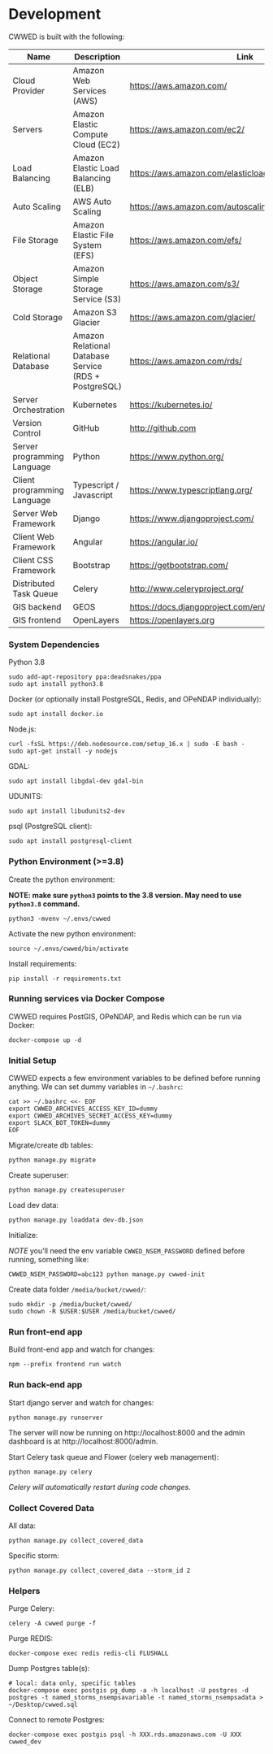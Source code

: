 # Development

CWWED is built with the following:


| Name        | Description | Link
| ----------- | ----------- | -----------
| Cloud Provider | Amazon Web Services (AWS) | https://aws.amazon.com/
| Servers | Amazon Elastic Compute Cloud (EC2) | https://aws.amazon.com/ec2/
| Load Balancing | Amazon Elastic Load Balancing (ELB) | https://aws.amazon.com/elasticloadbalancing/
| Auto Scaling | AWS Auto Scaling  | https://aws.amazon.com/autoscaling/
| File Storage | Amazon Elastic File System (EFS) | https://aws.amazon.com/efs/
| Object Storage | Amazon Simple Storage Service (S3) | https://aws.amazon.com/s3/
| Cold Storage | Amazon S3 Glacier | https://aws.amazon.com/glacier/
| Relational Database | Amazon Relational Database Service (RDS + PostgreSQL) | https://aws.amazon.com/rds/
| Server Orchestration | Kubernetes | https://kubernetes.io/
| Version Control | GitHub | http://github.com
| Server programming Language | Python | https://www.python.org/
| Client programming Language | Typescript / Javascript | https://www.typescriptlang.org/
| Server Web Framework | Django | https://www.djangoproject.com/
| Client Web Framework | Angular | https://angular.io/
| Client CSS Framework | Bootstrap | https://getbootstrap.com/
| Distributed Task Queue | Celery | http://www.celeryproject.org/
| GIS backend | GEOS | https://docs.djangoproject.com/en/3.1/ref/contrib/gis/geos/
| GIS frontend | OpenLayers | https://openlayers.org

### System Dependencies

Python 3.8

    sudo add-apt-repository ppa:deadsnakes/ppa
    sudo apt install python3.8

Docker (or optionally install PostgreSQL, Redis, and OPeNDAP individually):

    sudo apt install docker.io

Node.js:

    curl -fsSL https://deb.nodesource.com/setup_16.x | sudo -E bash -
    sudo apt-get install -y nodejs

GDAL:

    sudo apt install libgdal-dev gdal-bin

UDUNITS:

    sudo apt install libudunits2-dev

psql (PostgreSQL client):

    sudo apt install postgresql-client

### Python Environment (>=3.8)

Create the python environment:

**NOTE: make sure `python3` points to the 3.8 version.  May need to use `python3.8` command.**

    python3 -mvenv ~/.envs/cwwed

Activate the new python environment:

    source ~/.envs/cwwed/bin/activate
    
Install requirements:

    pip install -r requirements.txt

### Running services via Docker Compose

CWWED requires PostGIS, OPeNDAP, and Redis which can be run via Docker:

    docker-compose up -d

### Initial Setup

CWWED expects a few environment variables to be defined before running anything.  We can set dummy variables in `~/.bashrc`:

    cat >> ~/.bashrc <<- EOF
    export CWWED_ARCHIVES_ACCESS_KEY_ID=dummy
    export CWWED_ARCHIVES_SECRET_ACCESS_KEY=dummy
    export SLACK_BOT_TOKEN=dummy
    EOF

Migrate/create db tables:

    python manage.py migrate

Create superuser:

    python manage.py createsuperuser

Load dev data:

    python manage.py loaddata dev-db.json

Initialize:

*NOTE* you'll need the env variable `CWWED_NSEM_PASSWORD` defined before running, something like:

    CWWED_NSEM_PASSWORD=abc123 python manage.py cwwed-init

Create data folder `/media/bucket/cwwed/`:

    sudo mkdir -p /media/bucket/cwwed/
    sudo chown -R $USER:$USER /media/bucket/cwwed/

### Run front-end app

Build front-end app and watch for changes:

    npm --prefix frontend run watch

### Run back-end app

Start django server and watch for changes:

    python manage.py runserver

The server will now be running on http://localhost:8000 and the admin dashboard is at http://localhost:8000/admin.
    
Start Celery task queue and Flower (celery web management):

    python manage.py celery

*Celery will automatically restart during code changes.*
    
### Collect Covered Data

All data:

    python manage.py collect_covered_data
Specific storm:

    python manage.py collect_covered_data --storm_id 2

### Helpers

Purge Celery:

    celery -A cwwed purge -f

Purge REDIS:

    docker-compose exec redis redis-cli FLUSHALL   

Dump Postgres table(s):

    # local: data only, specific tables
    docker-compose exec postgis pg_dump -a -h localhost -U postgres -d postgres -t named_storms_nsempsavariable -t named_storms_nsempsadata > ~/Desktop/cwwed.sql

Connect to remote Postgres:

    docker-compose exec postgis psql -h XXX.rds.amazonaws.com -U XXX cwwed_dev
    
    
